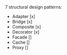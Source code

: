 7 structural design patterns:
- Adapter [x]
- Bridge [x]
- Composite [x]
- Decorator [x]
- Facade []
- Cache []
- Proxy []

